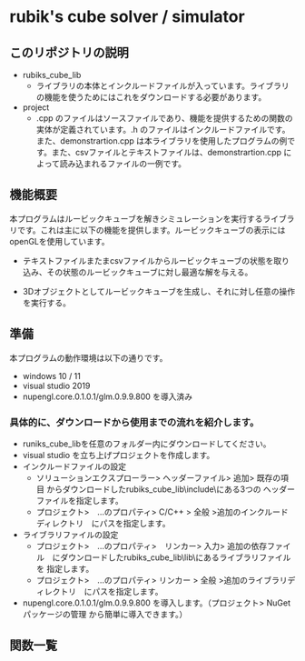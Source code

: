 # rubik's cube solver / simulator

## このリポジトリの説明
* rubiks_cube_lib
  * ライブラリの本体とインクルードファイルが入っています。ライブラリの機能を使うためにはこれをダウンロードする必要があります。
* project
  * .cpp のファイルはソースファイルであり、機能を提供するための関数の実体が定義されています。.h のファイルはインクルードファイルです。
  また、demonstrartion.cpp は本ライブラリを使用したプログラムの例です。また、csvファイルとテキストファイルは、demonstrartion.cpp に
  よって読み込まれるファイルの一例です。
## 機能概要

本プログラムはルービックキューブを解きシミュレーションを実行するライブラリです。これは主に以下の機能を提供します。ルービックキューブの表示にはopenGLを使用しています。

* テキストファイルまたまcsvファイルからルービックキューブの状態を取り込み、その状態のルービックキューブに対し最適な解を与える。

* 3Dオブジェクトとしてルービックキューブを生成し、それに対し任意の操作を実行する。

## 準備

本プログラムの動作環境は以下の通りです。
* windows 10 / 11
* visual studio 2019
* nupengl.core.0.1.0.1/glm.0.9.9.800 を導入済み

### 具体的に、ダウンロードから使用までの流れを紹介します。

* runiks_cube_libを任意のフォルダー内にダウンロードしてください。
* visual studio を立ち上げプロジェクトを作成します。
* インクルードファイルの設定
  * ソリューションエクスプローラー> ヘッダーファイル> 追加> 既存の項目 からダウンロードしたrubiks_cube_lib\include\にある3つの
  ヘッダーファイルを指定します。
  * プロジェクト>　...のプロパティ> C/C++ > 全般 >追加のインクルードディレクトリ　にパスを指定します。
* ライブラリファイルの設定
  * プロジェクト>　...のプロパティ>　リンカー> 入力> 追加の依存ファイル　にダウンロードしたrubiks_cube_lib\lib\にあるライブラリファイルを
  指定します。
  * プロジェクト>　...のプロパティ> リンカー > 全般 >追加のライブラリディレクトリ　にパスを指定します。
* nupengl.core.0.1.0.1/glm.0.9.9.800 を導入します。（プロジェクト> NuGetパッケージの管理 から簡単に導入できます。）

## 関数一覧
